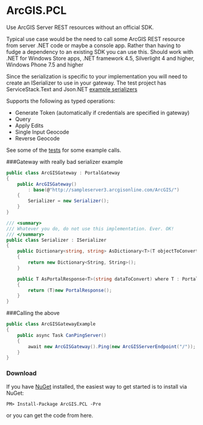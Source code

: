 ArcGIS.PCL
==========

Use ArcGIS Server REST resources without an official SDK.

Typical use case would be the need to call some ArcGIS REST resource from server .NET code or maybe a console app. Rather than having to fudge a dependency to an existing SDK you can use this. 
Should work with .NET for Windows Store apps, .NET framework 4.5, Silverlight 4 and higher, Windows Phone 7.5 and higher

Since the serialization is specific to your implementation you will need to create an ISerializer to use in your gateway. The test project has ServiceStack.Text and Json.NET [example serializers](https://github.com/davetimmins/ArcGIS.PCL/blob/dev/ArcGIS.Test/ISerializer.cs) 

Supports the following as typed operations:

 - Generate Token (automatically if credentials are specified in gateway)
 - Query
 - Apply Edits
 - Single Input Geocode
 - Reverse Geocode

See some of the [tests](https://github.com/davetimmins/ArcGIS.PCL/blob/dev/ArcGIS.Test/ArcGISGatewayTests.cs) for some example calls.

###Gateway with really bad serializer example  
```csharp
public class ArcGISGateway : PortalGateway
{
    public ArcGISGateway()
        : base(@"http://sampleserver3.arcgisonline.com/ArcGIS/")
    {
        Serializer = new Serializer();
    }
}

/// <summary>
/// Whatever you do, do not use this implementation. Ever. OK!
/// </summary>
public class Serializer : ISerializer
{
    public Dictionary<string, string> AsDictionary<T>(T objectToConvert) where T : CommonParameters
    {
        return new Dictionary<String, String>();
    }

    public T AsPortalResponse<T>(string dataToConvert) where T : PortalResponse
    {
        return (T)new PortalResponse();
    }
}
```
###Calling the above
```csharp
public class ArcGISGatewayExample
{
    public async Task CanPingServer()
    {
        await new ArcGISGateway().Ping(new ArcGISServerEndpoint("/"));
    }
}
```
### Download
If you have [NuGet](http://nuget.org) installed, the easiest way to get started is to install via NuGet:

    PM> Install-Package ArcGIS.PCL -Pre

or you can get the code from here.
